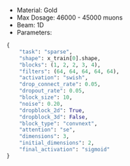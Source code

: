 - Material: Gold
- Max Dosage: 46000 - 45000 muons
- Beam: 1D
- Parameters:
```python
{
    "task": "sparse",
    "shape": x_train[0].shape,
    "blocks": (1, 2, 2, 3, 4),
    "filters": (64, 64, 64, 64, 64),
    "activation": "swish",
    "drop_connect_rate": 0.05,
    "dropout_rate": 0.05,
    "block_size": 10,
    "noise": 0.20,
    "dropblock_2d": True,
    "dropblock_3d": False,
    "block_type": "convnext",
    "attention": "se",
    "dimensions": 3,
    "initial_dimensions": 2,
    "final_activation": "sigmoid"
}
```